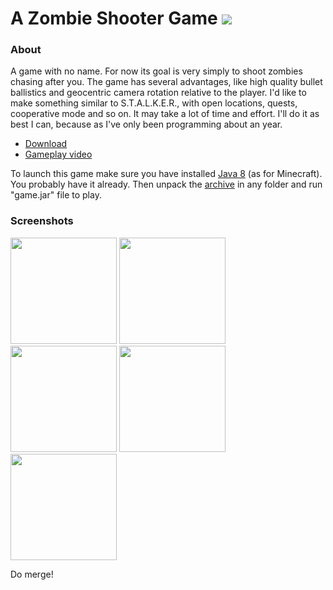 # A Zombie Shooter Game <img src="https://img.shields.io/badge/Pre--alpha-v0.3.0-red.svg?style=flat-square">

### About

A game with no name. For now its goal is very simply to shoot zombies chasing after you. The game has several advantages, like high quality bullet ballistics and geocentric camera rotation relative to the player. I'd like to make something similar to S.T.A.L.K.E.R., with open locations, quests, cooperative mode and so on. It may take a lot of time and effort. I'll do it as best I can, because as I've only been programming about an year.

- [Download](https://github.com/aunmag/lava-game/releases)
- [Gameplay video](https://youtu.be/Yrw-jlRP3XI)

To launch this game make sure you have installed [Java 8](https://www.java.com/download)  (as for Minecraft). You probably have it already. Then unpack the [archive](https://github.com/aunmag/lava-game/releases) in any folder and run "game.jar" file to play.

### Screenshots

<img src="https://pp.vk.me/c604418/v604418423/50ede/C1SCvHT5EW8.jpg" width="170">
<img src="https://pp.vk.me/c604418/v604418423/50ee7/ikHYfemKXdg.jpg" width="170">
<img src="https://pp.vk.me/c604418/v604418423/50ef0/s-dfKSbWKEw.jpg" width="170">
<img src="https://pp.vk.me/c604418/v604418423/50ef9/PibuTturReQ.jpg" width="170">
<img src="https://pp.vk.me/c604418/v604418423/50f02/_jnlGQxIa7U.jpg" width="170">

Do merge!
